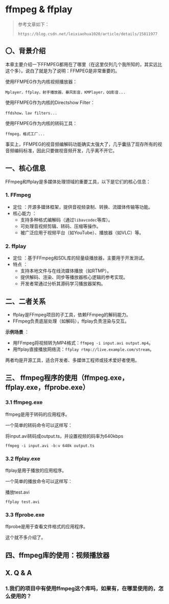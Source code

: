 # ffmpeg & ffplay

> 参考文章如下：
>
> ```url
> https://blog.csdn.net/leixiaohua1020/article/details/15811977
> ```

## 〇、背景介绍

本章主要介绍一下FFMPEG都用在了哪里（在这里仅列几个我所知的，其实远比这个多）。说白了就是为了说明：FFMPEG是非常重要的。

使用FFMPEG作为内核视频播放器：

```
Mplayer，ffplay，射手播放器，暴风影音，KMPlayer，QQ影音...
```

使用FFMPEG作为内核的Directshow Filter：

```
ffdshow，lav filters...
```

使用FFMPEG作为内核的转码工具：

```
ffmpeg，格式工厂...
```

事实上，FFMPEG的视音频编解码功能确实太强大了，几乎囊括了现存所有的视音频编码标准，因此只要做视音频开发，几乎离不开它。

## 一、核心信息

FFmpeg和ffplay是多媒体处理领域的重要工具，以下是它们的核心信息：

### 1. **FFmpeg**

- 定位 ：开源多媒体框架，提供音视频录制、转换、流媒体传输等功能。
- 核心能力 ：
  - 支持多种格式编解码（通过`libavcodec`等库）。
  - 可处理音视频剪辑、转码、压缩等操作。
  - 被广泛应用于视频平台（如YouTube）、播放器（如VLC）等。

### 2. **ffplay**

- 定位 ：基于FFmpeg和SDL库的轻量级播放器，主要用于开发测试。
- 特点 ：
  - 支持本地文件与在线流媒体播放（如RTMP）。
  - 提供解码、渲染、同步等播放器核心逻辑的参考实现。
  - 开发者常通过分析其源码学习播放器架构。

##  二、**二者关系**

- ffplay是FFmpeg项目的子工具，依赖FFmpeg的解码能力。
- FFmpeg负责底层处理（如解码），ffplay负责渲染与交互。

**示例场景** ：

- 用FFmpeg将视频转为MP4格式：`ffmpeg -i input.avi output.mp4`。
- 用ffplay直接播放网络流：`ffplay rtmp://live.example.com/stream`。

两者均是开源工具，适合开发者、多媒体工程师或技术爱好者使用。

## 三、 ffmpeg程序的使用（ffmpeg.exe，ffplay.exe，ffprobe.exe）

### 3.1 ffmpeg.exe

ffmpeg是用于转码的应用程序。

一个简单的转码命令可以这样写：

将input.avi转码成output.ts，并设置视频的码率为640kbps

```shell
ffmpeg -i input.avi -b:v 640k output.ts
```

### **3.2 ffplay.exe**

ffplay是用于播放的应用程序。

一个简单的播放命令可以这样写：

播放test.avi

```shell
ffplay test.avi
```

### **3.3 ffprobe.exe**

ffprobe是用于查看文件格式的应用程序。

这个就不多介绍了。

## 四、ffmpeg库的使用：视频播放器









## X. Q & A

### 1.我们的项目中有使用ffmpeg这个库吗，如果有，在哪里使用的，怎么使用的？







